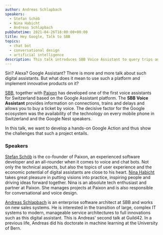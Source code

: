 ```yaml
---
author: Andreas Schlapbach
speakers:
  - Stefan Schöb
  - Nina Habicht
  - Andreas Schlapbach
pubDatetime: 2021-04-26T18:00:00+00:00
title: Hey Google, Talk to SBB
topics:
  - chat bot
  - conversational design
  - artificial intelligence
description: This talk introduces SBB Voice Assistant to query trips and buy tickets build together with Paixon.
---
```


Siri? Alexa? Google Assistant? There is more and more talk about such digital assistants. But what does it mean to use such a platform and implement innovative products on it?

[SBB](https://www.sbb.ch/en), together with [Paixon](https://www.paixon.ch) has developed one of the first voice assistants for Switzerland based on the Google Assistant platform. The **SBB Voice Assistant** provides information on connections, trains and delays and allows you to buy a ticket by voice. The decisive factor for the Google ecosystem was the availability of the technology on every mobile phone in Switzerland and the Google Nest speakers.

In this talk, we want to develop a hands-on Google Action and thus show the challenges that such a project entails.

### Speakers

[Stefan Schöb](https://www.linkedin.com/in/stefanschoeb/) is the co-founder of Paixon, an experienced software developer and an all-rounder when it comes to voice and chat bots. Not only the technical aspects, but also the topics of user experience and the economic potential of digital assistants are close to his heart. [Nina Habicht](https://www.linkedin.com/in/nina-habicht) takes great pleasure in putting visions into practice, inspiring people and driving ideas forward together. Nina is an absolute tech enthusiast and partner at Paixon. She manages projects at Paixon and is also responsible for conversational and voice design.

[Andreas Schlapbach](https://www.linkedin.com/in/andreas-schlapbach/) is an enterprise software architect at SBB and works on new sales systems. He is interested in the transition of large, complex IT systems to modern, manageable service architectures to full innovations such as this digital assistant. This is Andreas' second talk at Guild42. In a previous life, Andreas did his doctorate in machine learning at the University of Bern.
